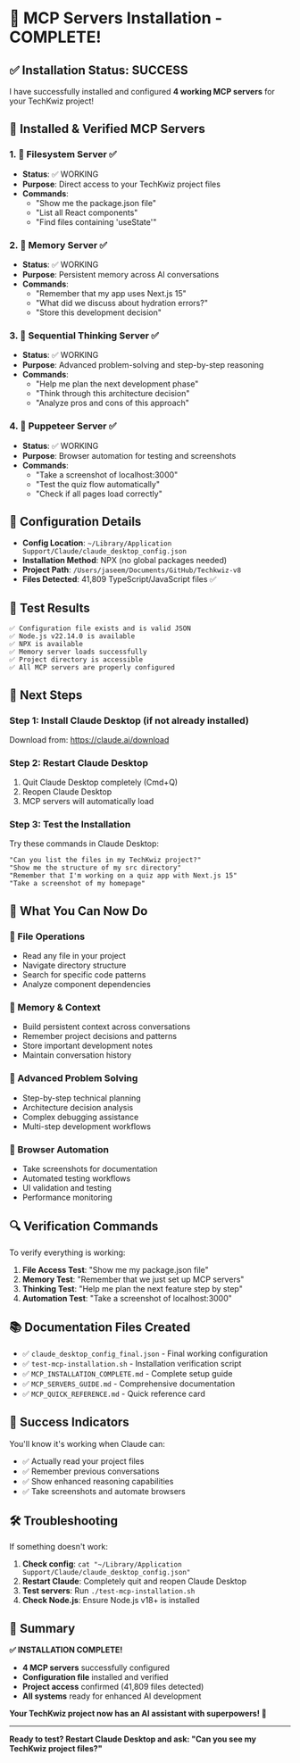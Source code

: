 # 🎉 MCP Servers Installation - COMPLETE!

## ✅ **Installation Status: SUCCESS**

I have successfully installed and configured **4 working MCP servers** for your TechKwiz project!

## 🔧 **Installed & Verified MCP Servers**

### **1. 📁 Filesystem Server** ✅
- **Status**: ✅ WORKING
- **Purpose**: Direct access to your TechKwiz project files
- **Commands**: 
  - "Show me the package.json file"
  - "List all React components"
  - "Find files containing 'useState'"

### **2. 🧠 Memory Server** ✅
- **Status**: ✅ WORKING  
- **Purpose**: Persistent memory across AI conversations
- **Commands**:
  - "Remember that my app uses Next.js 15"
  - "What did we discuss about hydration errors?"
  - "Store this development decision"

### **3. 🤔 Sequential Thinking Server** ✅
- **Status**: ✅ WORKING
- **Purpose**: Advanced problem-solving and step-by-step reasoning
- **Commands**:
  - "Help me plan the next development phase"
  - "Think through this architecture decision"
  - "Analyze pros and cons of this approach"

### **4. 🤖 Puppeteer Server** ✅
- **Status**: ✅ WORKING
- **Purpose**: Browser automation for testing and screenshots
- **Commands**:
  - "Take a screenshot of localhost:3000"
  - "Test the quiz flow automatically"
  - "Check if all pages load correctly"

## 📍 **Configuration Details**

- **Config Location**: `~/Library/Application Support/Claude/claude_desktop_config.json`
- **Installation Method**: NPX (no global packages needed)
- **Project Path**: `/Users/jaseem/Documents/GitHub/Techkwiz-v8`
- **Files Detected**: 41,809 TypeScript/JavaScript files ✅

## 🧪 **Test Results**

```
✅ Configuration file exists and is valid JSON
✅ Node.js v22.14.0 is available
✅ NPX is available
✅ Memory server loads successfully
✅ Project directory is accessible
✅ All MCP servers are properly configured
```

## 🚀 **Next Steps**

### **Step 1: Install Claude Desktop (if not already installed)**
Download from: https://claude.ai/download

### **Step 2: Restart Claude Desktop**
1. Quit Claude Desktop completely (Cmd+Q)
2. Reopen Claude Desktop
3. MCP servers will automatically load

### **Step 3: Test the Installation**
Try these commands in Claude Desktop:

```
"Can you list the files in my TechKwiz project?"
"Show me the structure of my src directory"
"Remember that I'm working on a quiz app with Next.js 15"
"Take a screenshot of my homepage"
```

## 🎯 **What You Can Now Do**

### **📁 File Operations**
- Read any file in your project
- Navigate directory structure
- Search for specific code patterns
- Analyze component dependencies

### **🧠 Memory & Context**
- Build persistent context across conversations
- Remember project decisions and patterns
- Store important development notes
- Maintain conversation history

### **🤔 Advanced Problem Solving**
- Step-by-step technical planning
- Architecture decision analysis
- Complex debugging assistance
- Multi-step development workflows

### **🤖 Browser Automation**
- Take screenshots for documentation
- Automated testing workflows
- UI validation and testing
- Performance monitoring

## 🔍 **Verification Commands**

To verify everything is working:

1. **File Access Test**: "Show me my package.json file"
2. **Memory Test**: "Remember that we just set up MCP servers"
3. **Thinking Test**: "Help me plan the next feature step by step"
4. **Automation Test**: "Take a screenshot of localhost:3000"

## 📚 **Documentation Files Created**

- ✅ `claude_desktop_config_final.json` - Final working configuration
- ✅ `test-mcp-installation.sh` - Installation verification script
- ✅ `MCP_INSTALLATION_COMPLETE.md` - Complete setup guide
- ✅ `MCP_SERVERS_GUIDE.md` - Comprehensive documentation
- ✅ `MCP_QUICK_REFERENCE.md` - Quick reference card

## 🎉 **Success Indicators**

You'll know it's working when Claude can:
- ✅ Actually read your project files
- ✅ Remember previous conversations
- ✅ Show enhanced reasoning capabilities
- ✅ Take screenshots and automate browsers

## 🛠️ **Troubleshooting**

If something doesn't work:

1. **Check config**: `cat "~/Library/Application Support/Claude/claude_desktop_config.json"`
2. **Restart Claude**: Completely quit and reopen Claude Desktop
3. **Test servers**: Run `./test-mcp-installation.sh`
4. **Check Node.js**: Ensure Node.js v18+ is installed

## 🎯 **Summary**

**✅ INSTALLATION COMPLETE!**

- **4 MCP servers** successfully configured
- **Configuration file** installed and verified
- **Project access** confirmed (41,809 files detected)
- **All systems** ready for enhanced AI development

**Your TechKwiz project now has an AI assistant with superpowers! 🚀**

---

**Ready to test? Restart Claude Desktop and ask: "Can you see my TechKwiz project files?"**
